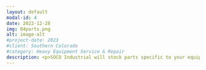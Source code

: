```yaml
---
layout: default
modal-id: 4
date: 2022-12-28
img: 04parts.png
alt: image-alt
#project-date: 2023
#client: Southern Colorado
#category: Heavy Equipment Service & Repair
description: <p>SOCO Industrial will stock parts specific to your equipment as part of our customer service to minimize your down time, no stocking fees.</p><p>Call or text us today at (719) 877-5139 and we will inspect your equipment to determine cylinder sizes, make/model of pumps/motors/valves, and hose types too. Then we will stock your mission critical parts in our warehouse so they are immediately ready when you need them unexpectedly.</p>    
---
```

